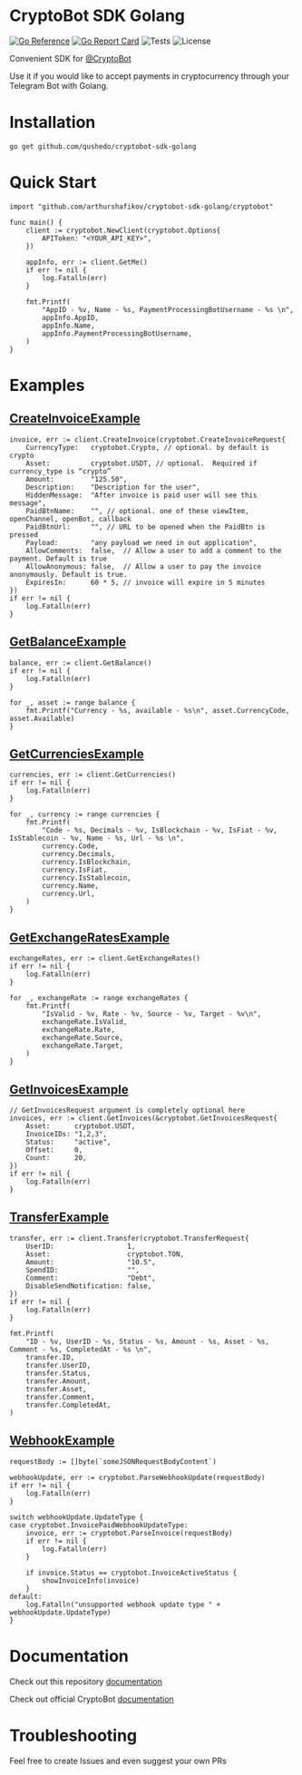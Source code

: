 # CryptoBot SDK Golang

[![Go Reference](https://pkg.go.dev/badge/github.com/arthurshafikov/cryptobot-sdk-golang.svg)](https://pkg.go.dev/github.com/arthurshafikov/cryptobot-sdk-golang)
[![Go Report Card](https://goreportcard.com/badge/github.com/arthurshafikov/cryptobot-sdk-golang)](https://goreportcard.com/report/github.com/arthurshafikov/cryptobot-sdk-golang)
![Tests](https://github.com/arthurshafikov/cryptobot-sdk-golang/actions/workflows/tests.yml/badge.svg)
![License](https://img.shields.io/github/license/arthurshafikov/cryptobot-sdk-golang)

Convenient SDK for [@CryptoBot](https://t.me/CryptoBot)

Use it if you would like to accept payments in cryptocurrency through your Telegram Bot with Golang.

# Installation

```
go get github.com/qushedo/cryptobot-sdk-golang
```


# Quick Start

```golang
import "github.com/arthurshafikov/cryptobot-sdk-golang/cryptobot"

func main() {
	client := cryptobot.NewClient(cryptobot.Options{
		APIToken: "<YOUR_API_KEY>",
	})

	appInfo, err := client.GetMe()
	if err != nil {
		log.Fatalln(err)
	}

	fmt.Printf(
		"AppID - %v, Name - %s, PaymentProcessingBotUsername - %s \n",
		appInfo.AppID,
		appInfo.Name,
		appInfo.PaymentProcessingBotUsername,
	)
}
```

# Examples

## [CreateInvoiceExample](examples/create_invoice.go)

```golang
invoice, err := client.CreateInvoice(cryptobot.CreateInvoiceRequest{
    CurrencyType:   cryptobot.Crypto, // optional. by default is crypto
    Asset:          cryptobot.USDT, // optional.  Required if currency_type is “crypto”
    Amount:         "125.50",
    Description:    "Description for the user",
    HiddenMessage:  "After invoice is paid user will see this message",
    PaidBtnName:    "", // optional. one of these viewItem, openChannel, openBot, callback
    PaidBtnUrl:     "", // URL to be opened when the PaidBtn is pressed
    Payload:        "any payload we need in out application",
    AllowComments:  false,  // Allow a user to add a comment to the payment. Default is true
    AllowAnonymous: false,  // Allow a user to pay the invoice anonymously. Default is true.
    ExpiresIn:      60 * 5, // invoice will expire in 5 minutes
})
if err != nil {
    log.Fatalln(err)
}
```

## [GetBalanceExample](examples/get_balance.go)

```golang
balance, err := client.GetBalance()
if err != nil {
    log.Fatalln(err)
}

for _, asset := range balance {
    fmt.Printf("Currency - %s, available - %s\n", asset.CurrencyCode, asset.Available)
}
```

## [GetCurrenciesExample](examples/get_currencies.go)

```golang
currencies, err := client.GetCurrencies()
if err != nil {
    log.Fatalln(err)
}

for _, currency := range currencies {
    fmt.Printf(
        "Code - %s, Decimals - %v, IsBlockchain - %v, IsFiat - %v, IsStablecoin - %v, Name - %s, Url - %s \n",
        currency.Code,
        currency.Decimals,
        currency.IsBlockchain,
        currency.IsFiat,
        currency.IsStablecoin,
        currency.Name,
        currency.Url,
    )
}
```

## [GetExchangeRatesExample](examples/get_exchange_rates.go)

```golang
exchangeRates, err := client.GetExchangeRates()
if err != nil {
    log.Fatalln(err)
}

for _, exchangeRate := range exchangeRates {
    fmt.Printf(
        "IsValid - %v, Rate - %v, Source - %v, Target - %v\n",
        exchangeRate.IsValid,
        exchangeRate.Rate,
        exchangeRate.Source,
        exchangeRate.Target,
    )
}
```

## [GetInvoicesExample](examples/get_invoices.go)

```golang
// GetInvoicesRequest argument is completely optional here
invoices, err := client.GetInvoices(&cryptobot.GetInvoicesRequest{
    Asset:      cryptobot.USDT,
    InvoiceIDs: "1,2,3",
    Status:     "active",
    Offset:     0,
    Count:      20,
})
if err != nil {
    log.Fatalln(err)
}
```

## [TransferExample](examples/transfer.go) 

```golang
transfer, err := client.Transfer(cryptobot.TransferRequest{
    UserID:                  1,
    Asset:                   cryptobot.TON,
    Amount:                  "10.5",
    SpendID:                 "",
    Comment:                 "Debt",
    DisableSendNotification: false,
})
if err != nil {
    log.Fatalln(err)
}

fmt.Printf(
    "ID - %v, UserID - %s, Status - %s, Amount - %s, Asset - %s, Comment - %s, CompletedAt - %s \n",
    transfer.ID,
    transfer.UserID,
    transfer.Status,
    transfer.Amount,
    transfer.Asset,
    transfer.Comment,
    transfer.CompletedAt,
)
```

## [WebhookExample](examples/webhook.go) 

```golang
requestBody := []byte(`someJSONRequestBodyContent`)

webhookUpdate, err := cryptobot.ParseWebhookUpdate(requestBody)
if err != nil {
    log.Fatalln(err)
}

switch webhookUpdate.UpdateType {
case cryptobot.InvoicePaidWebhookUpdateType:
    invoice, err := cryptobot.ParseInvoice(requestBody)
    if err != nil {
        log.Fatalln(err)
    }

    if invoice.Status == cryptobot.InvoiceActiveStatus {
        showInvoiceInfo(invoice)
    }
default:
    log.Fatalln("unsupported webhook update type " + webhookUpdate.UpdateType)
}
```

# Documentation

Check out this repository [documentation](https://pkg.go.dev/github.com/arthurshafikov/cryptobot-sdk-golang/cryptobot)

Check out official CryptoBot [documentation](https://help.crypt.bot/crypto-pay-api)

# Troubleshooting

Feel free to create Issues and even suggest your own PRs
